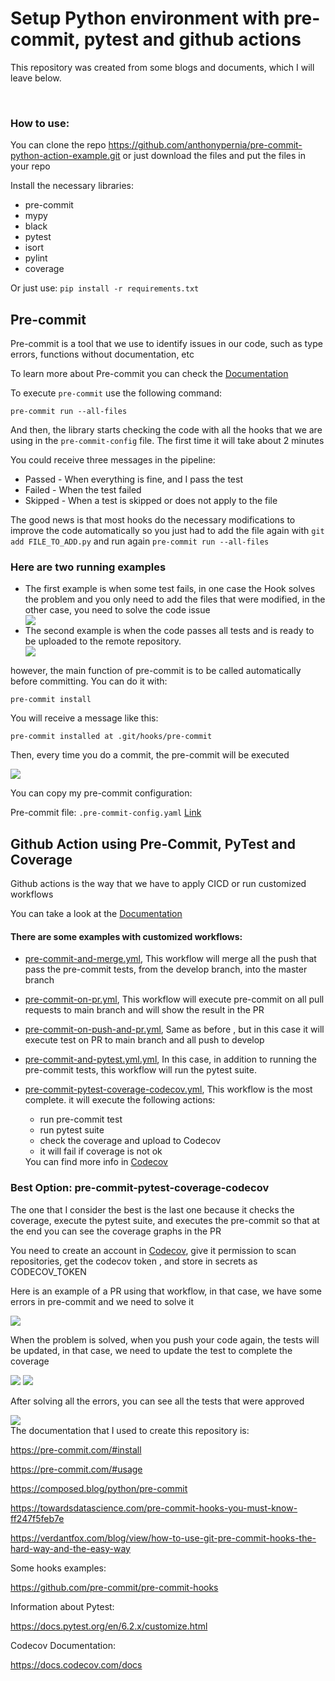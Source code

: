 <div>
    <h1>
        Setup Python environment with pre-commit, pytest and github actions
    </h1>
    <p>This repository was created from some blogs and documents, which I will leave below.</p>
    <br>
    <h3>How to use:</h3>
    <p>You can clone the repo <a href="https://github.com/anthonypernia/pre-commit-python-action-example.git">https://github.com/anthonypernia/pre-commit-python-action-example.git</a> or just download the files and put the files in your repo</p>
    <p>Install the necessary libraries:</p>
    <ul>
      <li>pre-commit</li>
      <li>mypy</li>
      <li>black</li>
      <li>pytest</li>
      <li>isort</li>
      <li>pylint</li>
      <li>coverage</li>
    </ul>
    <p>Or just use: <code>pip install -r requirements.txt </code></p>
    <h2>Pre-commit</h2>
    <p>Pre-commit is a tool that we use to identify issues in our code, such as type errors, functions without documentation, etc  </p>
    <p>To learn more about Pre-commit you can check the <a href="https://pre-commit.com/#intro">Documentation</a> </p>
    <p>To execute <code>pre-commit</code> use the following command:</p>
    <pre><code>pre-commit run --all-files</code></pre>
    <p>And then, the library starts checking the code with all the hooks that we are using in the <code>pre-commit-config</code> file. The first time it will take about 2 minutes </p>
    <p>You could receive three messages in the pipeline:</p>
    <ul>
    <li>Passed - When everything is fine, and I pass the test </li>
    <li>Failed - When the test failed</li>
    <li>Skipped - When a test is skipped or does not apply to the file</li>
    </ul>
    <p>The good news is that most hooks do the necessary modifications to improve the code automatically so you just had to add the file again with <code>git add FILE_TO_ADD.py</code> and run again <code>pre-commit run --all-files</code></p>
    <h3>Here are two running examples</h3>
    <ul>
    <li>The first example is when some test fails, in one case the Hook solves the problem and you only need to add the files that were modified, in the other case, you need to solve the code issue</li>
    <img src="https://raw.githubusercontent.com/anthonypernia/setup-python-environment-with-testing-and-github-actions/main/assets/pre-commit-fail.png"></img>
    <li>The second example is when the code passes all tests and is ready to be uploaded to the remote repository.</li>
    <img src="https://raw.githubusercontent.com/anthonypernia/setup-python-environment-with-testing-and-github-actions/main/assets/pre-commit-ok.png"></img>
    </ul>
    <p>however, the main function of pre-commit is to be called automatically before committing. You can do it with:  <pre><code>pre-commit install</code></pre></p>
    <p>You will receive a message like this: <pre><code>pre-commit installed at .git/hooks/pre-commit</code></pre></p></p>
    <p>Then, every time you do a commit, the pre-commit will be executed</p>
    <img src="https://raw.githubusercontent.com/anthonypernia/setup-python-environment-with-testing-and-github-actions/main/assets/commit-example.png"></img>
    <p>You can copy my pre-commit configuration:</p>
    <p>Pre-commit file: <code>.pre-commit-config.yaml</code> <a href="https://github.com/anthonypernia/setup-python-environment-with-testing-and-github-actions/blob/main/.pre-commit-config.yaml">Link</a></p>
    <h2>Github Action using Pre-Commit, PyTest and Coverage</h2>
    <p>Github actions is the way that we have to apply CICD or run customized workflows</p>
    <p>You can take a look at the <a href="https://docs.github.com/en/actions">Documentation</a></p>
    <h4>There are some examples with customized workflows:</h4>
    <ul>
    <li><p><a href="https://github.com/anthonypernia/setup-python-environment-with-testing-and-github-actions/blob/main/action-to-use/pre-commit-and-merge.yml">pre-commit-and-merge.yml</a>, This workflow will merge all the push that pass the pre-commit tests, from the develop branch, into the master branch</p></li>
    <li><p><a href="https://github.com/anthonypernia/setup-python-environment-with-testing-and-github-actions/blob/main/action-to-use/pre-commit-on-pr.yml">pre-commit-on-pr.yml</a>, This workflow will execute pre-commit on all pull requests to main branch and will show the result in the PR</p></li>
    <li><p><a href="https://github.com/anthonypernia/setup-python-environment-with-testing-and-github-actions/blob/main/action-to-use/pre-commit-on-push-and-pr.yml">pre-commit-on-push-and-pr.yml</a>, Same as before , but in this case it will execute test on PR to main branch and all push to develop
    </p></li>
    <li><p><a href="https://github.com/anthonypernia/setup-python-environment-with-testing-and-github-actions/blob/main/action-to-use/pre-commit-and-pytest.yml">pre-commit-and-pytest.yml.yml</a>, In this case, in addition to running the pre-commit tests, this workflow will run the pytest suite.</p></li>
    <li><p><a href="https://github.com/anthonypernia/setup-python-environment-with-testing-and-github-actions/blob/main/action-to-use/pre-commit-pytest-coverage-codecov.yml">pre-commit-pytest-coverage-codecov.yml</a>, This workflow is the most complete. it will execute the following actions:
    <ul>
    <li>run pre-commit test</li>
    <li>run pytest suite</li>
    <li>check the coverage and upload to Codecov</li>
    <li>it will fail if coverage is not ok</li>
    </ul>
    You can find more info in <a href="https://app.codecov.io/gh">Codecov</a></p></li>
    </ul>
    <h3>Best Option: pre-commit-pytest-coverage-codecov</h3>
    <p>The one that I consider the best is the last one because it checks the coverage, execute the pytest suite, and executes the pre-commit so that  at the end you can see the coverage graphs in the PR</p>
    <p>You need to create an account in <a href="https://app.codecov.io/gh">Codecov</a>, give it permission to scan repositories, get the codecov token , and store in secrets as CODECOV_TOKEN</p>
    <p>Here is an example of a PR using that workflow, in that case, we have some errors in pre-commit and we need to solve it</p>
    <img src="https://raw.githubusercontent.com/anthonypernia/setup-python-environment-with-testing-and-github-actions/main/assets/pre-commit-fail-github.png"></img>
    <p>When the problem is solved, when you push your code again, the tests will be updated, in that case, we need to update the test to complete the coverage</p>
    <img src="https://raw.githubusercontent.com/anthonypernia/setup-python-environment-with-testing-and-github-actions/main/assets/bad-pr.png"></img>
    <img src="https://raw.githubusercontent.com/anthonypernia/setup-python-environment-with-testing-and-github-actions/main/assets/coverage-bad.png"></img>
    <p>After solving all the errors, you can see all the tests that were approved</p>
    <img src="https://raw.githubusercontent.com/anthonypernia/setup-python-environment-with-testing-and-github-actions/main/assets/pr-ok.png"></img>
    <br>
    The documentation that I used to create this repository is:
    <p><a href="https://pre-commit.com/#install">https://pre-commit.com/#install</a></p>
    <p><a href="https://pre-commit.com/#usage">https://pre-commit.com/#usage</a></p>
    <p><a href="https://composed.blog/python/pre-commit">https://composed.blog/python/pre-commit</a></p>
    <p><a
            href="https://towardsdatascience.com/pre-commit-hooks-you-must-know-ff247f5feb7e">https://towardsdatascience.com/pre-commit-hooks-you-must-know-ff247f5feb7e</a>
    </p>
    <p><a
            href="https://verdantfox.com/blog/view/how-to-use-git-pre-commit-hooks-the-hard-way-and-the-easy-way">https://verdantfox.com/blog/view/how-to-use-git-pre-commit-hooks-the-hard-way-and-the-easy-way</a>
    </p>
    <p>Some hooks examples:</p>
    <p><a href="https://github.com/pre-commit/pre-commit-hooks">https://github.com/pre-commit/pre-commit-hooks</a></p>
    <p>Information about Pytest:</p>
    <p><a href="https://docs.pytest.org/en/6.2.x/customize.html">https://docs.pytest.org/en/6.2.x/customize.html</a></p>
    <p>Codecov Documentation:</p>
    <p><a href="https://docs.codecov.com/docs">https://docs.codecov.com/docs</a></p>
</div>
